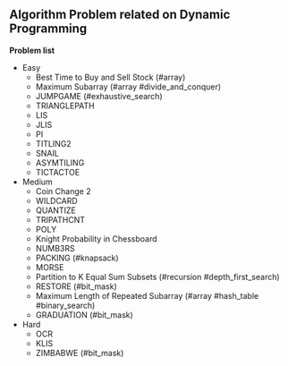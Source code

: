 ## Algorithm Problem related on Dynamic Programming

**Problem list**
* Easy
	* Best Time to Buy and Sell Stock (\#array)
	* Maximum Subarray (\#array \#divide\_and\_conquer)
	* JUMPGAME (\#exhaustive\_search)
	* TRIANGLEPATH
	* LIS
	* JLIS
	* PI
	* TITLING2
	* SNAIL
	* ASYMTILING
	* TICTACTOE
* Medium
	* Coin Change 2
	* WILDCARD
	* QUANTIZE
	* TRIPATHCNT
	* POLY
	* Knight Probability in Chessboard
	* NUMB3RS
	* PACKING (\#knapsack)
	* MORSE
	* Partition to K Equal Sum Subsets (\#recursion \#depth\_first\_search)
	* RESTORE (\#bit\_mask)
	* Maximum Length of Repeated Subarray (\#array \#hash\_table \#binary\_search)
	* GRADUATION (\#bit\_mask)
* Hard
	* OCR
	* KLIS
	* ZIMBABWE (\#bit\_mask)